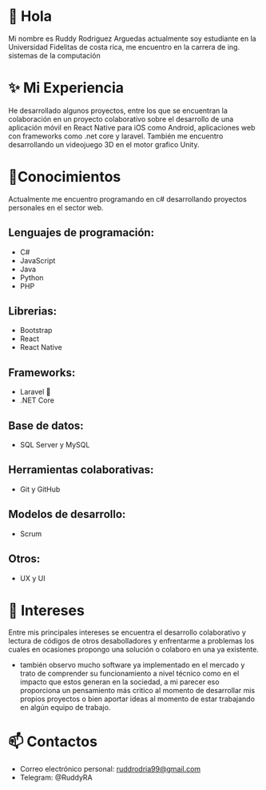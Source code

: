 # 👋 Hola
Mi nombre es Ruddy Rodriguez Arguedas actualmente soy estudiante en la Universidad Fidelitas de costa rica, me encuentro en la carrera de ing. sistemas de la computación

# ✨ Mi Experiencia
He desarrollado algunos proyectos, entre los que se encuentran la colaboración en un proyecto colaborativo sobre el desarrollo de una aplicación móvil en React Native para iOS como Android, aplicaciones web con frameworks como .net core y laravel. También me encuentro desarrollando un videojuego 3D en el motor grafico Unity.

# 🌱Conocimientos
Actualmente me encuentro programando en c# desarrollando proyectos personales en el sector web.

## Lenguajes de programación:
- C#
- JavaScript
- Java
- Python
- PHP

## Librerias:
- Bootstrap
- React
- React Native

## Frameworks:
- Laravel 💖
- .NET Core

## Base de datos:
- SQL Server y MySQL 

## Herramientas colaborativas:
- Git y GitHub

## Modelos de desarrollo:

- Scrum

## Otros: 
- UX y UI


# 👀 Intereses
Entre mis principales intereses se encuentra el desarrollo colaborativo y lectura de códigos de otros desabolladores y enfrentarme a problemas los cuales en ocasiones propongo una solución o colaboro en una ya existente.
- también observo mucho software ya implementado en el mercado y trato de comprender su funcionamiento a nivel técnico como en el impacto que estos generan en la sociedad, a mi parecer eso proporciona un pensamiento más critico al momento de desarrollar mis propios proyectos o bien aportar ideas al momento de estar trabajando en algún equipo de trabajo.

# 📫 Contactos
- Correo electrónico personal: ruddrodria99@gmail.com
- Telegram: @RuddyRA

<!---
RuddyJRA99/RuddyJRA99 is a ✨ special ✨ repository because its `README.md` (this file) appears on your GitHub profile.
You can click the Preview link to take a look at your changes.
--->

